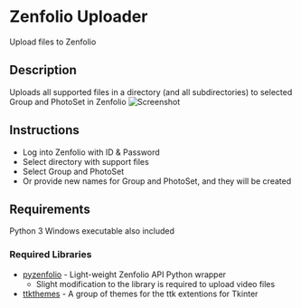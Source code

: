 # Zenfolio Uploader
 Upload files to Zenfolio
## Description
Uploads all supported files in a directory (and all subdirectories) to selected Group and PhotoSet in Zenfolio
![Screenshot](https://i.imgur.com/vMy68AJ.png)

## Instructions
- Log into Zenfolio with ID & Password
- Select directory with support files
- Select Group and PhotoSet
- 	Or provide new names for Group and PhotoSet, and they will be created
## Requirements
Python 3
Windows executable also included

### Required Libraries
- [pyzenfolio](https://pypi.org/project/pyzenfolio/) - Light-weight Zenfolio API Python wrapper
  - Slight modification to the library is required to upload video files
- [ttkthemes](https://pypi.org/project/ttkthemes/) - A group of themes for the ttk extentions for Tkinter
